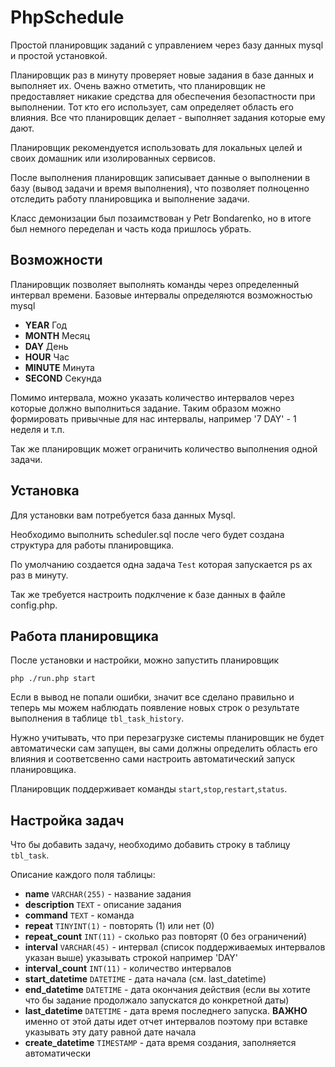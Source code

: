 # PhpSchedule
Простой планировщик заданий с управлением через базу данных mysql и простой установкой.

Планировщик раз в минуту проверяет новые задания в базе данных и выполняет их.
Очень важно отметить, что планировщик не предоставляет никакие средства для обеспечения безопастности при выполнении.
Тот кто его использует, сам определяет область его влияния. 
Все что планировщик делает - выполняет задания которые ему дают.

Планировщик рекомендуется использовать для локальных целей и своих домашник или изолированных сервисов.

После выполнения планировщик записывает данные о выполнении в базу (вывод задачи и время выполнения),
что позволяет полноценно отследить работу планировщика и выполнение задачи.

Класс демонизации был позаимствован у Petr Bondarenko,
но в итоге был немного переделан и часть кода пришлось убрать.

## Возможности
Планировщик позволяет выполнять команды через определенный интервал времени.
Базовые интервалы определяются возможностью mysql 

* **YEAR** Год
* **MONTH** Месяц
* **DAY** День
* **HOUR** Час
* **MINUTE** Минута
* **SECOND** Секунда

Помимо интервала, можно указать количество интервалов через которые должно выполниться
задание. Таким образом можно формировать привычные  для нас интервалы, 
например '7 DAY' - 1 неделя и т.п.

Так же планировщик может ограничить количество выполнения одной задачи. 

## Установка

Для установки вам потребуется база данных Mysql. 

Необходимо выполнить scheduler.sql после чего будет создана структура для работы планировщика.

По умолчанию создается одна задача `Test` которая запускается ps ax раз в минуту.

Так же требуется настроить подклчение к базе данных в файле config.php.

## Работа планировщика
После установки и настройки, можно запустить планировщик 
```
php ./run.php start
```

Если в вывод не попали ошибки, значит все сделано правильно и теперь мы можем
наблюдать появление новых строк о результате выполнения в таблице `tbl_task_history`.

Нужно учитывать, что при перезагрузке системы планировщик не будет автоматически сам запущен, 
вы сами должны определить область его влияния и соответсвенно сами настроить автоматический запуск планировщика.
 
Планировщик поддерживает команды `start`,`stop`,`restart`,`status`.
 
## Настройка задач

Что бы добавить задачу, необходимо добавить строку в таблицу `tbl_task`.

Описание каждого поля таблицы:

* **name**              `VARCHAR(255)`  - название задания 
* **description**       `TEXT`          - описание задания
* **command**           `TEXT`          - команда 
* **repeat**            `TINYINT(1)`    - повторять (1) или нет (0)
* **repeat_count**      `INT(11)`       - сколько раз повторят (0 без ограничений)
* **interval**          `VARCHAR(45)`   - интервал (список поддерживаемых интервалов указан выше) указывать строкой например 'DAY'
* **interval_count**    `INT(11)`       - количество интервалов
* **start_datetime**    `DATETIME`      - дата начала (см. last_datetime)
* **end_datetime**      `DATETIME`      - дата окончания действия (если вы хотите что бы задание продолжало запускатся до конкретной даты)
* **last_datetime**     `DATETIME`      - дата время последнего запуска. **ВАЖНО** именно от этой даты идет отчет интервалов поэтому при вставке указывать эту дату равной дате начала
* **create_datetime**   `TIMESTAMP`     - дата время создания, заполняется автоматически 

